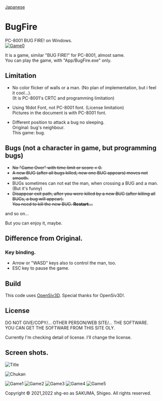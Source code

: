 ﻿[Japanese](README_JP.md)
# BugFire 
PC-8001 BUG FIRE! on Windows.  
[![Game0](Pic/Game0.png)](https://www.youtube.com/watch?v=eL5zOH_6P_U)

It is a game, similar "BUG FIRE!" for PC-8001, almost same.  
You can play the game, with "App/BugFire.exe" only.

## Limitation
- No color flicker of walls or a man. (No plan of implementation, but i feel it cool...).  
(It is PC-8001's CRTC and programming limitation)

- Using 16dot Font, not PC-8001 font. (License limitation)  
Pictures in the document is with PC-8001 font.

- Different position to attack a bug no sleeping.  
Original: bug's neighbour.  
This game: bug.

## Bugs (not a character in game, but programming bugs)
- ~~No "Game Over" with time limit or score < 0.~~  
- ~~A new BUG (after all bugs killed, new one BUG appears) moves not smooth.~~
- BUGs sometimes can not eat the man, when crossing a BUG and a man.
(But it's funny)
- ~~Disappear exit path, after you were killed by a new BUG (after killing all BUGs, a bug will appear).  
  You need to kill the new BUG. **Restart...**~~

and so on...

But you can enjoy it, maybe.

## Difference from Original.
### Key binding.  
* Arrow or "WASD" keys also to control the man, too.  
* ESC key to pause the game.

## Build
This code uses [OpenSiv3D](https://siv3d.github.io/).
Special thanks for OpenSiv3D!.

## License
DO NOT GIVE/COPY/... OTHER PERSON/WEB SITE/... THE SOFTWARE.  
YOU CAN GET THE SOFTWARE FROM THIS SITE OLY.   

Currently I'm checking detail of license.
I'll change the license.

## Screen shots.
![Title](https://github.com/shg-eo/BugFire/blob/master/Pic/01Title.png)

![Chukan](Pic/02Chukan.png)

![Game1](Pic/Game1.png)
![Game2](Pic/Game2.png)
![Game3](Pic/Game3.png)
![Game4](Pic/Game4.png)
![Game5](Pic/Game5.png)

Copyright © 2021,2022 shg-eo as SAKUMA, Shigeo. All rights reserved.

